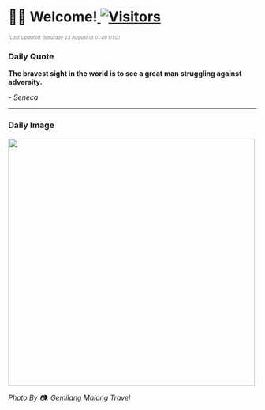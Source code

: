 <h1>👋🏽 Welcome!<a href="https://github.com/OmitNomis/"> <img src="https://visitor-badge.laobi.icu/badge?page_id=OmitNomis" alt="Visitors"></a></h1>

<i><p style="font-size: 0.6rem; color:gray">(Last Updated: Saturday 23 August at 01:49 UTC)</p></i>

<h3> Daily Quote </h3>
<b><p>The bravest sight in the world is to see a great man struggling against adversity.</p></b>
<i><caption style="font-size: 0.8rem; color:gray;">- Seneca</caption></i>


<hr>

<h3>Daily Image</h3>
<a href="https://images.pexels.com/photos/33543277/pexels-photo-33543277.jpeg" target="_blank"><img style="height:500px;" src="https://images.pexels.com/photos/33543277/pexels-photo-33543277.jpeg"/></a>

<i><caption style="font-size: 0.8rem; color:gray;"> Photo By 📷: Gemilang Malang Travel</caption></i>
